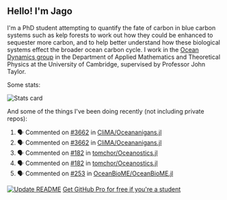 ## Hello! I'm Jago

I'm a PhD student attempting to quantify the fate of carbon in blue carbon systems such as kelp forests to work out how they could be enhanced to sequester more carbon, and to help better understand how these biological systems effect the broader ocean carbon cycle. I work in the <a href="https://www.damtp.cam.ac.uk/user/jrt51/" class="emph">Ocean Dynamics group</a> in the Department of Applied Mathematics and Theoretical Physics at the University of Cambridge, supervised by Professor John Taylor.

Some stats:
<!--
![](https://raw.githubusercontent.com/jagoosw/jagoosw/main/profile-summary-card-output/nord_dark/0-profile-details.svg)
![](https://raw.githubusercontent.com/jagoosw/jagoosw/main/profile-summary-card-output/nord_dark/3-stats.svg)
![](https://raw.githubusercontent.com/jagoosw/jagoosw/main/profile-summary-card-output/nord_dark/4-productive-time.svg)
-->
![Stats card](https://github-readme-stats.vercel.app/api?username=jagoosw&count_private=true&show_icons=true&theme=transparent&hide_title=true&rank_icon=percentile&show=reviews)

And some of the things I've been doing recently (not including private repos):
<!--START_SECTION:activity-->
1. 🗣 Commented on [#3662](https://github.com/CliMA/Oceananigans.jl/pull/3662#issuecomment-2779709570) in [CliMA/Oceananigans.jl](https://github.com/CliMA/Oceananigans.jl)
2. 🗣 Commented on [#3662](https://github.com/CliMA/Oceananigans.jl/pull/3662#issuecomment-2779664053) in [CliMA/Oceananigans.jl](https://github.com/CliMA/Oceananigans.jl)
3. 🗣 Commented on [#182](https://github.com/tomchor/Oceanostics.jl/pull/182#issuecomment-2776280279) in [tomchor/Oceanostics.jl](https://github.com/tomchor/Oceanostics.jl)
4. 🗣 Commented on [#182](https://github.com/tomchor/Oceanostics.jl/pull/182#issuecomment-2776272591) in [tomchor/Oceanostics.jl](https://github.com/tomchor/Oceanostics.jl)
5. 🗣 Commented on [#253](https://github.com/OceanBioME/OceanBioME.jl/pull/253#issuecomment-2776261081) in [OceanBioME/OceanBioME.jl](https://github.com/OceanBioME/OceanBioME.jl)
<!--END_SECTION:activity-->


[![Update README](https://github.com/jagoosw/jagoosw/actions/workflows/update-readme.yml/badge.svg)](https://github.com/jagoosw/jagoosw/actions/workflows/update-readme.yml)
[Get GitHub Pro for free if you're a student](https://education.github.com/pack)

